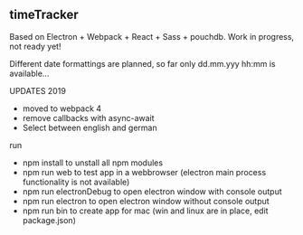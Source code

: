 timeTracker
-----------------------

Based on Electron + Webpack + React + Sass + pouchdb.
Work in progress, not ready yet!

Different date formattings are planned, so far only dd.mm.yyy hh:mm is available...

UPDATES 2019
- moved to webpack 4
- remove callbacks with async-await
- Select between english and german

run 
- npm install to unstall all npm modules
- npm run web to test app in a webbrowser (electron main process functionality is not available)
- npm run electronDebug to open electron window with console output
- npm run electron to open electron window without console output
- npm run bin to create app for mac (win and linux are in place, edit package.json)

